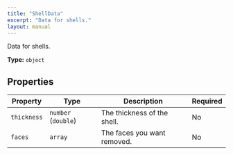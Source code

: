 ```yaml
---
title: "ShellData"
excerpt: "Data for shells."
layout: manual
---
```


Data for shells.


**Type:** `object`




## Properties

| Property | Type | Description | Required |
|----------|------|-------------|----------|
| `thickness` |`number` (`double`)| The thickness of the shell. | No |
| `faces` |`array`| The faces you want removed. | No |


